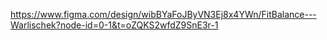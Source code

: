 https://www.figma.com/design/wibBYaFoJByVN3Ej8x4YWn/FitBalance---Warlischek?node-id=0-1&t=oZQKS2wfdZ9SnE3r-1